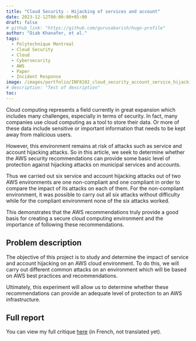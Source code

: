 ```yaml
---
title: "Cloud Security - Hijacking of services and account"
date: 2023-12-12T00:00:00+05:00
draft: false
# github_link: "https://github.com/gurusabarish/hugo-profile"
author: "Diab Khanafer, et al."
tags:
  - Polytechnique Montreal
  - Cloud Security
  - Cloud
  - Cybersecurity
  - AWS
  - Paper
  - Incident Response
image: /images/portfolio/INF8102_cloud_security_account_service_hijacking.png
# description: "Test of description"
toc: 
---
```

Cloud computing represents a field currently in great expansion which includes many challenges, especially in terms of security. In fact, many companies use cloud computing as a tool to store their data. Or more of these data include sensitive or important information that needs to be kept away from malicious users. 

However, this environment remains at risk of attacks such as service and account hijacking attacks. So in this article, we seek to determine whether the AWS security recommendations can provide some basic level of protection against hijacking attacks on municipal services and accounts. 

Thus we carried out six service and account hijacking attacks out of two AWS environments are one non-compliant and one compliant in order to compare the impact of its attacks on each of them. For the non-compliant environment, it was possible to carry out all six attacks without difficulty while for the compliant environment none of the six attacks worked. 

This demonstrates that the AWS recommendations truly provide a good basis for creating a secure cloud computing environment and the importance of following these recommendations.

## Problem description
The objective of this project is to study and determine the impact of service and account hijacking on an AWS cloud environment. To do this, we will carry out different common attacks on an environment which will be based on AWS best practices and recommendations. 

Ultimately, this experiment will allow us to determine whether these recommendations can provide an adequate level of protection to an AWS infrastructure.

## Full report
You can view my full critique [here](/files/INF8102_cloud_security_account_service_hijacking.pdf) (in French, not translated yet).